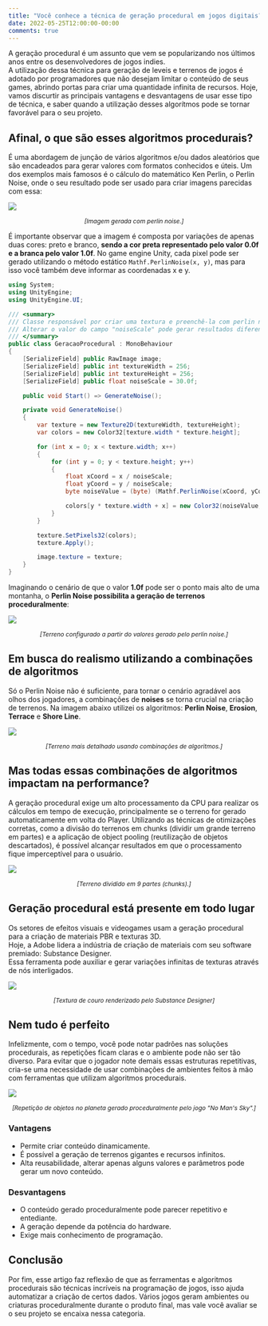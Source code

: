 ```yaml
---
title: "Você conhece a técnica de geração procedural em jogos digitais?"
date: 2022-05-25T12:00:00-00:00
comments: true
---
```


A geração procedural é um assunto que vem se popularizando nos últimos anos entre os desenvolvedores de jogos indies. <br>
A utilização dessa técnica para geração de leveis e terrenos de jogos é adotado por programadores que não desejam limitar o conteúdo de seus games, abrindo portas para criar uma quantidade infinita de recursos. Hoje, vamos discurtir as principais vantagens e desvantagens de usar esse tipo de técnica, e saber quando a utilização desses algorítmos pode se tornar favorável para o seu projeto.

## Afinal, o que são esses algoritmos procedurais?
É uma abordagem de junção de vários algoritmos e/ou dados aleatórios que são encadeados para gerar valores com formatos conhecidos e úteis. Um dos exemplos mais famosos é o cálculo do matemático Ken Perlin, o Perlin Noise, onde o seu resultado pode ser usado para criar imagens parecidas com essa:

![](2022-05-27-12-14-17.png)
<center><i style="font-size: 12px;">[Imagem gerada com perlin noise.]</i></center>

É importante observar que a imagem é composta por variações de apenas duas cores: preto e branco, **sendo a cor preta representado pelo valor 0.0f e a branca pelo valor 1.0f**. No game engine Unity, cada pixel pode ser gerado utilizando o método estático `Mathf.PerlinNoise(x, y)`, mas para isso você também deve informar as coordenadas x e y.

```csharp
using System;
using UnityEngine;
using UnityEngine.UI;

/// <summary>
/// Classe responsável por criar uma textura e preenchê-la com perlin noise.
/// Alterar o valor do campo "noiseScale" pode gerar resultados diferentes.
/// </summary>
public class GeracaoProcedural : MonoBehaviour
{
    [SerializeField] public RawImage image;
    [SerializeField] public int textureWidth = 256;
    [SerializeField] public int textureHeight = 256;
    [SerializeField] public float noiseScale = 30.0f;

    public void Start() => GenerateNoise();

    private void GenerateNoise()
    {
        var texture = new Texture2D(textureWidth, textureHeight);
        var colors = new Color32[texture.width * texture.height];

        for (int x = 0; x < texture.width; x++)
        {
            for (int y = 0; y < texture.height; y++)
            {
                float xCoord = x / noiseScale;
                float yCoord = y / noiseScale;
                byte noiseValue = (byte) (Mathf.PerlinNoise(xCoord, yCoord) * 255);

                colors[y * texture.width + x] = new Color32(noiseValue, noiseValue, noiseValue, 255);
            }
        }

        texture.SetPixels32(colors);
        texture.Apply();

        image.texture = texture;
    }
}
```

Imaginando o cenário de que o valor **1.0f** pode ser o ponto mais alto de uma montanha, o **Perlin Noise possibilita a geração de terrenos proceduralmente**:

![](2022-05-25-16-11-38.png)
<center><i style="font-size: 12px;">[Terreno configurado a partir do valores gerado pelo perlin noise.]</i></center>

## Em busca do realismo utilizando a combinações de algoritmos
Só o Perlin Noise não é suficiente, para tornar o cenário agradável aos olhos dos jogadores, a combinações de **noises** se torna crucial na criação de terrenos. Na imagem abaixo utilizei os algoritmos: **Perlin Noise**, **Erosion**, **Terrace** e **Shore Line**.

![](2022-05-25-16-22-14.png)
<center><i style="font-size: 12px;">[Terreno mais detalhado usando combinações de algoritmos.]</i></center>

## Mas todas essas combinações de algoritmos impactam na performance?
A geração procedural exige um alto processamento da CPU para realizar os cálculos em tempo de execução, principalmente se o terreno for gerado automaticamente em volta do Player. Utilizando as técnicas de otimizações corretas, como a divisão do terrenos em chunks (dividir um grande terreno em partes) e a aplicação de object pooling (reutilização de objetos descartados), é possível alcançar resultados em que o processamento fique imperceptível para o usuário. <br>

![](2022-05-26-10-50-26.png)
<center><i style="font-size: 12px;">[Terreno dividido em 9 partes (chunks).]</i></center>

## Geração procedural está presente em todo lugar
Os setores de efeitos visuais e videogames usam a geração procedural para a criação de materiais PBR e texturas 3D. <br>
Hoje, a Adobe lidera a indústria de criação de materiais com seu software premiado: Substance Designer. <br>
Essa ferramenta pode auxiliar e gerar variações infinitas de texturas através de nós interligados.

![](2022-05-26-11-23-12.png)
<center><i style="font-size: 12px;">[Textura de couro renderizado pelo Substance Designer]</i></center>

## Nem tudo é perfeito
Infelizmente, com o tempo, você pode notar padrões nas soluções procedurais, as repetições ficam claras e o ambiente pode não ser tão diverso. Para evitar que o jogador note demais essas estruturas repetitivas, cria-se uma necessidade de usar combinações de ambientes feitos à mão com ferramentas que utilizam algoritmos procedurais.

![](2022-05-26-14-31-02.png)
<center><i style="font-size: 12px;">[Repetição de objetos no planeta gerado proceduralmente pelo jogo "No Man's Sky".]</i></center>

### Vantagens
* Permite criar conteúdo dinamicamente.
* É possível a geração de terrenos gigantes e recursos infinitos.
* Alta reusabilidade, alterar apenas alguns valores e parâmetros pode gerar um novo conteúdo.

### Desvantagens
* O conteúdo gerado proceduralmente pode parecer repetitivo e entediante.
* A geração depende da potência do hardware.
* Exige mais conhecimento de programação.

## Conclusão
Por fim, esse artigo faz reflexão de que as ferramentas e algoritmos procedurais são técnicas incríveis na programação de jogos, isso ajuda automatizar a criação de certos dados. Vários jogos geram ambientes ou criaturas proceduralmente durante o produto final, mas vale você avaliar se o seu projeto se encaixa nessa categoria.
